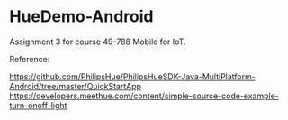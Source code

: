 # HueDemo-Android
Assignment 3 for course 49-788 Mobile for IoT.

Reference: 

https://github.com/PhilipsHue/PhilipsHueSDK-Java-MultiPlatform-Android/tree/master/QuickStartApp
https://developers.meethue.com/content/simple-source-code-example-turn-onoff-light

